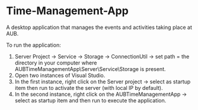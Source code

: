 # Time-Management-App
A desktop application that manages the events and activities taking place at AUB.

To run the application:
1) Server Project -> Service -> Storage -> ConnectionUtil -> set path = the directory in your computer where AUBTimeManagementApp\\Server\\Service\\Storage is present.
2) Open two instances of Visual Studio.
3) In the first instance, right click on the Server project -> select as startup item then run to activate the server (with local IP by default).
4) In the second instance, right click on the AUBTimeManagementApp -> select as startup item and then run to execute the application.
